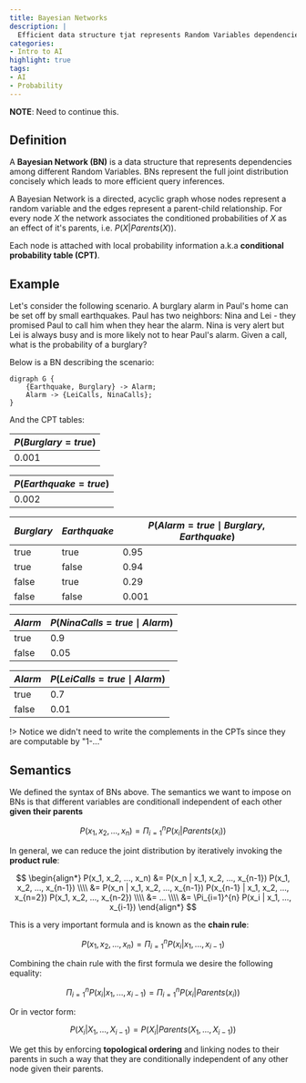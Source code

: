 ```yaml
---
title: Bayesian Networks
description: |
  Efficient data structure tjat represents Random Variables dependencies
categories:
- Intro to AI
highlight: true
tags:
- AI
- Probability
---
```


**NOTE**: Need to continue this.

## Definition

A **Bayesian Network (BN)** is a data structure that represents dependencies among different Random Variables. BNs represent the full joint distribution concisely which leads to more efficient query inferences.

A Bayesian Network is a directed, acyclic graph whose nodes represent a random variable and the edges represent a parent-child relationship. For every node $X$ the network associates the conditioned probabilities of $X$ as an effect of it's parents, i.e. $P(X | Parents(X))$.

Each node is attached with local probability information a.k.a **conditional probability table (CPT)**.

## Example

Let's consider the following scenario. A burglary alarm in Paul's home can be set off by small earthquakes. Paul has two neighbors: Nina and Lei - they promised Paul to call him when they hear the alarm. Nina is very alert but Lei is always busy and is more likely not to hear Paul's alarm. Given a call, what is the probability of a burglary?

Below is a BN describing the scenario:

```plantuml
digraph G {
    {Earthquake, Burglary} -> Alarm;
    Alarm -> {LeiCalls, NinaCalls};
}
```

And the CPT tables:

$P(Burglary=true)$|
----------|
0.001|

$P(Earthquake=true)$|
----------|
0.002|

$Burglary$ | $Earthquake$ | $P(Alarm=true \mid Burglary, Earthquake)$ |
-----------|--------------|---------------|
true|true|0.95
true|false|0.94
false|true|0.29
false|false|0.001

$Alarm$ | $P(NinaCalls=true \mid Alarm)$ |
--------|--------------------------------|
true | 0.9
false | 0.05

$Alarm$ | $P(LeiCalls=true \mid Alarm)$ |
--------|--------------------------------|
true | 0.7
false | 0.01

!> Notice we didn't need to write the complements in the CPTs since they are computable by "1-..."

## Semantics

We defined the syntax of BNs above. The semantics we want to impose on BNs is that different variables are conditionall independent of each other **given their parents**

$$
P(x_1, x_2, ..., x_n) = \Pi_{i=1}^{n}{P(x_i | Parents(x_i))}
$$

In general, we can reduce the joint distribution by iteratively invoking the **product rule**: 

$$
\begin{align*}
P(x_1, x_2, ..., x_n) &= P(x_n | x_1, x_2, ..., x_{n-1}) P(x_1, x_2, ..., x_{n-1}) \\\\
  &= P(x_n | x_1, x_2, ..., x_{n-1}) P(x_{n-1} | x_1, x_2, ..., x_{n=2}) P(x_1, x_2, ..., x_{n-2}) \\\\
  &= ... \\\\
  &= \Pi_{i=1}^{n} P(x_i | x_1, ..., x_{i-1})
\end{align*}
$$

This is a very important formula and is known as the **chain rule**:

$$
P(x_1, x_2, ..., x_n) = \Pi_{i=1}^{n} P(x_i | x_1, ..., x_{i-1})
$$

Combining the chain rule with the first formula we desire the following equality:

$$
\Pi_{i=1}^{n} P(x_i | x_1, ..., x_{i-1}) = \Pi_{i=1}^{n}{P(x_i | Parents(x_i))}
$$

Or in vector form:

$$
P(X_i | X_1, ..., X_{i-1}) = P(X_i | Parents(X_1, ..., X_{i-1}))
$$

We get this by enforcing **topological ordering** and linking nodes to their parents in such a way that they are conditionally independent of any other node given their parents.  
